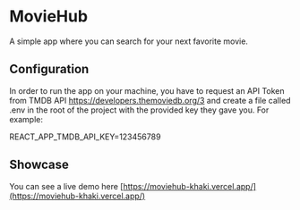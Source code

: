 # MovieHub

A simple app where you can search for your next favorite movie.

## Configuration
In order to run the app on your machine, you have to request an API Token from TMDB API https://developers.themoviedb.org/3 and create a file called .env in the root of the project with the provided key they gave you. For example:

REACT_APP_TMDB_API_KEY=123456789

## Showcase
You can see a live demo here [https://moviehub-khaki.vercel.app/](https://moviehub-khaki.vercel.app/)
